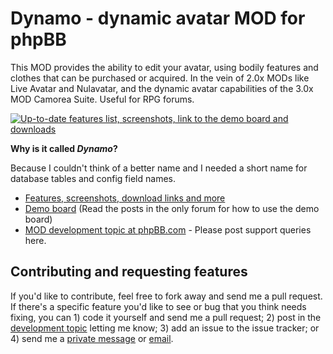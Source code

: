 Dynamo - dynamic avatar MOD for phpBB
============================

This MOD provides the ability to edit your avatar, using bodily features and clothes that can be purchased or acquired. In the vein of 2.0x MODs like Live Avatar and Nulavatar, and the dynamic avatar capabilities of the 3.0x MOD Camorea Suite. Useful for RPG forums.

[![Up-to-date features list, screenshots, link to the demo board and downloads](http://dellsystem.me/images/mod-information.png)](http://dellsystem.me/phpbb-dynamic-avatar)

**Why is it called _Dynamo_?**

Because I couldn't think of a better name and I needed a short name for database tables and config field names.

*   [Features, screenshots, download links and more](http://www.dellsystem.me/phpbb-dynamic-avatar)
*   [Demo board](http://phpbb.dellsystem.me/dynamo) (Read the posts in the only forum for how to use the demo board)
*   [MOD development topic at phpBB.com](http://www.phpbb.com/community/viewtopic.php?f=70&t=1823845) - Please post support queries here.

Contributing and requesting features
-----------------------------------

If you'd like to contribute, feel free to fork away and send me a pull request. If there's a specific feature you'd like to see or bug that you think needs fixing, you can 1) code it yourself and send me a pull request; 2) post in the [development topic](http://www.phpbb.com/community/viewtopic.php?f=70&t=1823845) letting me know; 3) add an issue to the issue tracker; or 4) send me a [private message](http://www.phpbb.com/community/ucp.php?i=pm&mode=compose&u=178433) or [email](mailto:dellsystem@phpbb.com).
